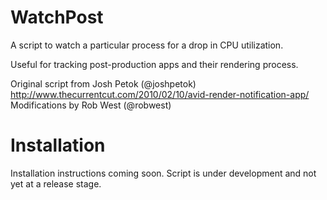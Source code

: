 # WatchPost
A script to watch a particular process for a drop in CPU utilization.

Useful for tracking post-production apps and their rendering process.

Original script from Josh Petok (@joshpetok) http://www.thecurrentcut.com/2010/02/10/avid-render-notification-app/
Modifications by Rob West (@robwest)

# Installation
Installation instructions coming soon. Script is under development and not yet at a release stage.